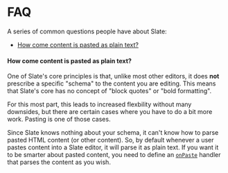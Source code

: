 
# FAQ

A series of common questions people have about Slate:

- [How come content is pasted as plain text?](#how-come-content-is-pasted-as-plain-text)


#### How come content is pasted as plain text?

One of Slate's core principles is that, unlike most other editors, it does **not** prescribe a specific "schema" to the content you are editing. This means that Slate's core has no concept of "block quotes" or "bold formatting". 

For this most part, this leads to increased flexbility without many downsides, but there are certain cases where you have to do a bit more work. Pasting is one of those cases.

Since Slate knows nothing about your schema, it can't know how to parse pasted HTML content (or other content). So, by default whenever a user pastes content into a Slate editor, it will parse it as plain text. If you want it to be smarter about pasted content, you need to define an [`onPaste`](../reference/components/editor.md#onpaste) handler that parses the content as you wish.
